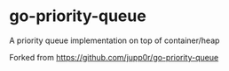 # go-priority-queue
A priority queue implementation on top of container/heap

Forked from https://github.com/jupp0r/go-priority-queue

